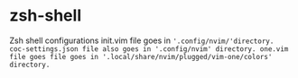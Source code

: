# zsh-shell
Zsh shell configurations
init.vim file goes in ````````'.config/nvim/'directory.
coc-settings.json file also goes in '.config/nvim' directory.
one.vim file goes file goes in '.local/share/nvim/plugged/vim-one/colors' directory.````````
